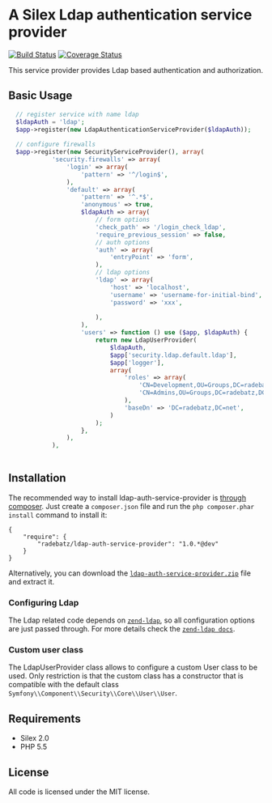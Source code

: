 A Silex Ldap authentication service provider
============================================

[![Build Status](https://travis-ci.org/DerManoMann/ldap-auth-service-provider.png)](https://travis-ci.org/DerManoMann/ldap-auth-service-provider)
[![Coverage Status](https://coveralls.io/repos/DerManoMann/ldap-auth-service-provider/badge.png)](https://coveralls.io/r/DerManoMann/ldap-auth-service-provider)

This service provider provides Ldap based authentication and authorization.

## Basic Usage

```php
  // register service with name ldap
  $ldapAuth = 'ldap';
  $app->register(new LdapAuthenticationServiceProvider($ldapAuth));
  
  // configure firewalls
  $app->register(new SecurityServiceProvider(), array(
            'security.firewalls' => array(
                'login' => array(
                    'pattern' => '^/login$',
                ),
                'default' => array(
                    'pattern' => '^.*$',
                    'anonymous' => true,
                    $ldapAuth => array(
                        // form options
                        'check_path' => '/login_check_ldap',
                        'require_previous_session' => false,
                        // auth options
                        'auth' => array(
                            'entryPoint' => 'form',
                        ),
                        // ldap options
                        'ldap' => array(
                            'host' => 'localhost',
                            'username' => 'username-for-initial-bind',
                            'password' => 'xxx',
                        
                        ),
                    ),
                    'users' => function () use ($app, $ldapAuth) {
                        return new LdapUserProvider(
                            $ldapAuth,
                            $app['security.ldap.default.ldap'],
                            $app['logger'],
                            array(
                                'roles' => array(
                                    'CN=Development,OU=Groups,DC=radebatz,DC=net'   => 'ROLE_USER',
                                    'CN=Admins,OU=Groups,DC=radebatz,DC=net'        => 'ROLE_ADMIN',
                                ),
                                'baseDn' => 'DC=radebatz,DC=net',
                            )
                        );
                    },
                ),
            ),
  
```

## Installation

The recommended way to install ldap-auth-service-provider is [through
composer](http://getcomposer.org). Just create a `composer.json` file and
run the `php composer.phar install` command to install it:

    {
        "require": {
            "radebatz/ldap-auth-service-provider": "1.0.*@dev"
        }
    }

Alternatively, you can download the [`ldap-auth-service-provider.zip`][1] file and extract it.


### Configuring Ldap
The Ldap related code depends on [`zend-ldap`](https://github.com/zendframework/zend-ldap), so all configuration options are just passed through.
For more details check the [`zend-ldap docs`](http://framework.zend.com/manual/current/en/index.html#zend-ldap).


### Custom user class
The LdapUserProvider class allows to configure a custom User class to be used. Only restriction is that the custom class has a constructor that is compatible with the default class `Symfony\\Component\\Security\\Core\\User\\User`.


## Requirements
- Silex 2.0
- PHP 5.5


## License

All code is licensed under the MIT license.


[1]: https://github.com/DerManoMann/ldap-auth-service-provider/archive/master.zip

